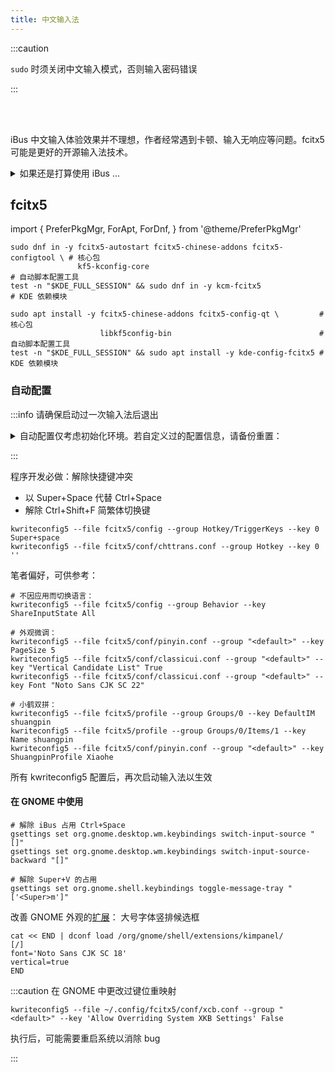 ```yaml
---
title: 中文输入法
---
```


:::caution

`sudo` 时须关闭中文输入模式，否则输入密码错误

:::

<br/><br/>

iBus 中文输入体验效果并不理想，作者经常遇到卡顿、输入无响应等问题。fcitx5 可能是更好的开源输入法技术。

 <details className="let-details-to-gray">
<summary>如果还是打算使用 iBus ...</summary>

```shell
# 垂直显示
dconf write /com/github/libpinyin/ibus-libpinyin/libpinyin/lookup-table-orientation 1
# 禁用简繁切换键
dconf write /com/github/libpinyin/ibus-libpinyin/libpinyin/trad-switch "''"
# 禁用半角与全角切换
dconf write /com/github/libpinyin/ibus-libpinyin/libpinyin/punct-switch "''"
```

使用百度云拼音：( 需要上传输入数据以供分析 )

    dconf write /com/github/libpinyin/ibus-libpinyin/libpinyin/enable-cloud-input true

使用小鹤双拼：提高中文码字效率

```shell
cat << END | dconf load /com/github/libpinyin/ibus-libpinyin/libpinyin/
[/]
double-pinyin=true
double-pinyin-schema=5
END
```

改变外观：大号字体竖排候选框，需要 [GNOME 插件](https://extensions.gnome.org/extension/4112/customize-ibus/)

```shell
dconf write /org/gnome/shell/extensions/customize-ibus/input-indicator-only-on-toggle true
dconf write /desktop/ibus/panel/use-custom-font true
dconf write /desktop/ibus/panel/custom-font 'Sans 16'
dconf write /org/gnome/shell/extensions/customize-ibus/custom-font 'Sans 16'
```

</details>

## fcitx5

import {
PreferPkgMgr,
ForApt,
ForDnf,
} from '@theme/PreferPkgMgr'

 <PreferPkgMgr dnf apt>
<ForDnf>

```shell
sudo dnf in -y fcitx5-autostart fcitx5-chinese-addons fcitx5-configtool \ # 核心包
               kf5-kconfig-core                                           # 自动脚本配置工具
test -n "$KDE_FULL_SESSION" && sudo dnf in -y kcm-fcitx5                  # KDE 依赖模块
```

</ForDnf>
<ForApt>

```shell
sudo apt install -y fcitx5-chinese-addons fcitx5-config-qt \         # 核心包
                    libkf5config-bin                                 # 自动脚本配置工具
test -n "$KDE_FULL_SESSION" && sudo apt install -y kde-config-fcitx5 # KDE 依赖模块
```

</ForApt>
</PreferPkgMgr>

### 自动配置

:::info 请确保启动过一次输入法后退出

<details>
  <summary>
自动配置仅考虑初始化环境。若自定义过的配置信息，请备份重置：
</summary>

    mv ~/.config/fcitx5 backupcfg-fcitx

</details>

:::

程序开发必做：解除快捷键冲突

- 以 Super+Space 代替 Ctrl+Space
- 解除 Ctrl+Shift+F 简繁体切换键

```shell
kwriteconfig5 --file fcitx5/config --group Hotkey/TriggerKeys --key 0 Super+space
kwriteconfig5 --file fcitx5/conf/chttrans.conf --group Hotkey --key 0 ''
```

笔者偏好，可供参考：

```shell
# 不因应用而切换语言：
kwriteconfig5 --file fcitx5/config --group Behavior --key ShareInputState All

# 外观微调：
kwriteconfig5 --file fcitx5/conf/pinyin.conf --group "<default>" --key PageSize 5
kwriteconfig5 --file fcitx5/conf/classicui.conf --group "<default>" --key "Vertical Candidate List" True
kwriteconfig5 --file fcitx5/conf/classicui.conf --group "<default>" --key Font "Noto Sans CJK SC 22"

# 小鹤双拼：
kwriteconfig5 --file fcitx5/profile --group Groups/0 --key DefaultIM shuangpin
kwriteconfig5 --file fcitx5/profile --group Groups/0/Items/1 --key Name shuangpin
kwriteconfig5 --file fcitx5/conf/pinyin.conf --group "<default>" --key ShuangpinProfile Xiaohe
```

<div className="alert alert--warning">
所有 kwriteconfig5 配置后，再次启动输入法以生效
</div>

#### 在 GNOME 中使用

```shell
# 解除 iBus 占用 Ctrl+Space
gsettings set org.gnome.desktop.wm.keybindings switch-input-source "[]"
gsettings set org.gnome.desktop.wm.keybindings switch-input-source-backward "[]"

# 解除 Super+V 的占用
gsettings set org.gnome.shell.keybindings toggle-message-tray "['<Super>m']"

```

改善 GNOME 外观的[扩展](https://extensions.gnome.org/extension/261/kimpanel/)：
大号字体竖排候选框

```shell
cat << END | dconf load /org/gnome/shell/extensions/kimpanel/
[/]
font='Noto Sans CJK SC 18'
vertical=true
END
```

:::caution 在 GNOME 中更改过键位重映射

    kwriteconfig5 --file ~/.config/fcitx5/conf/xcb.conf --group "<default>" --key 'Allow Overriding System XKB Settings' False

执行后，可能需要重启系统以消除 bug

:::
